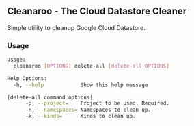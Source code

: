
## Cleanaroo - The Cloud Datastore Cleaner 

Simple utility to cleanup Google Cloud Datastore.

### Usage

```sh
Usage:
  cleanaroo [OPTIONS] delete-all [delete-all-OPTIONS]

Help Options:
  -h, --help            Show this help message

[delete-all command options]
      -p, --project=    Project to be used. Required.
      -n, --namespaces= Namespaces to clean up.
      -k, --kinds=      Kinds to clean up.
```
